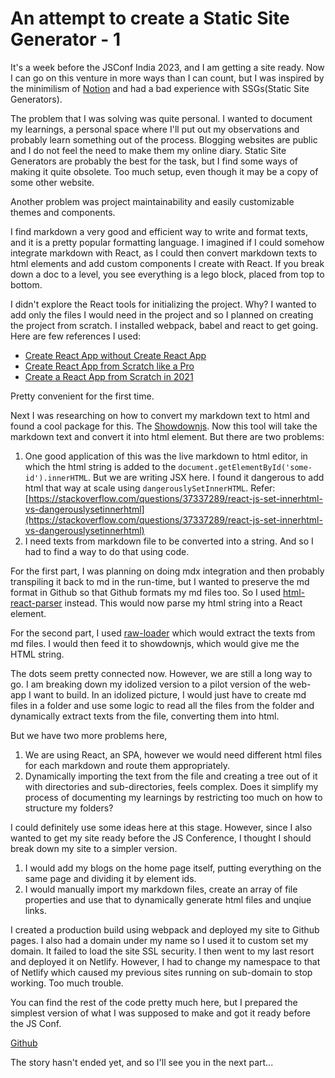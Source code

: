 # An attempt to create a Static Site Generator - 1

It's a week before the JSConf India 2023, and I am getting a site ready. Now I can go on this venture in more ways than I can count, but I was inspired by the minimilism of [Notion](https://www.notion.so/) and had a bad experience with SSGs(Static Site Generators).

The problem that I was solving was quite personal. I wanted to document my learnings, a personal space where I'll put out my observations and probably learn something out of the process. Blogging websites are public and I do not feel the need to make them my online diary. Static Site Generators are probably the best for the task, but I find some ways of making it quite obsolete. Too much setup, even though it may be a copy of some other website. 

Another problem was project maintainability and easily customizable themes and components.

I find markdown a very good and efficient way to write and format texts, and it is a pretty popular formatting language. I imagined if I could somehow integrate markdown with React, as I could then convert markdown texts to html elements and add custom components I create with React. If you break down a doc to a level, you see everything is a lego block, placed from top to bottom. 

I didn't explore the React tools for initializing the project. Why? I wanted to add only the files I would need in the project and so I planned on creating the project from scratch. I installed webpack, babel and react to get going. Here are few references I used:

 - [Create React App without Create React App](https://blog.bitsrc.io/create-react-app-without-create-react-app-b0a5806a92)
 - [Create React App from Scratch like a Pro](https://dev.to/ruppysuppy/create-react-app-from-scratch-like-a-pro-de0)
 - [Create a React App from Scratch in 2021](https://javascript.plainenglish.io/create-a-react-app-from-scratch-in-2021-8e9948602e9c)

Pretty convenient for the first time.

Next I was researching on how to convert my markdown text to html and found a cool package for this. The [Showdownjs](https://showdownjs.com/).
Now this tool will take the markdown text and convert it into html element. But there are two problems:

 1. One good application of this was the live markdown to html editor, in which the html string is added to the 
 `document.getElementById('some-id').innerHTML`. But we are writing JSX here. I found it dangerous to add html that way at scale using `dangerouslySetInnerHTML`. Refer:
 [https://stackoverflow.com/questions/37337289/react-js-set-innerhtml-vs-dangerouslysetinnerhtml](https://stackoverflow.com/questions/37337289/react-js-set-innerhtml-vs-dangerouslysetinnerhtml)
 2. I need texts from markdown file to be converted into a string. And so I had to find a way to do that using code.

For the first part, I was planning on doing mdx integration and then probably transpiling it back to md in the run-time, but I wanted to preserve the md format in Github so that Github formats my md files too. So I used [html-react-parser](https://www.npmjs.com/package/html-react-parser) instead. This would now parse my html string into a React element.

For the second part, I used [raw-loader](https://www.npmjs.com/package/raw-loader) which would extract the texts from md files. I would then feed it to showdownjs, which would give me the HTML string.

The dots seem pretty connected now. However, we are still a long way to go. I am breaking down my idolized version to a pilot version of the web-app I want to build. In an idolized picture, I would just have to create md files in a folder and use some logic to read all the files from the folder and dynamically extract texts from the file, converting them into html.

But we have two more problems here,

 1. We are using React, an SPA, however we would need different html files for each markdown and route them appropriately.
 2. Dynamically importing the text from the file and creating a tree out of it with directories and sub-directories, feels complex. Does it simplify my process of documenting my learnings by restricting too much on how to structure my folders?

I could definitely use some ideas here at this stage. However, since I also wanted to get my site ready before the JS Conference, I thought I should break down my site to a simpler version.

 1. I would add my blogs on the home page itself, putting everything on the same page and dividing it by element ids.
 2. I would manually import my markdown files, create an array of file properties and use that to dynamically generate html files and unqiue links.

I created a production build using webpack and deployed my site to Github pages. I also had a domain under my name so I used it to custom set my domain. It failed to load the site SSL security. I then went to my last resort and deployed it on Netlify. However, I had to change my namespace to that of Netlify which caused my previous sites running on sub-domain to stop working. Too much trouble.

You can find the rest of the code pretty much here, but I prepared the simplest version of what I was supposed to make and got it ready before the JS Conf.

[Github](https://github.com/thedevwonder/yashasva)

The story hasn't ended yet, and so I'll see you in the next part...